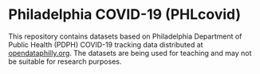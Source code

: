 # Philadelphia COVID-19 (PHLcovid)

This repository contains datasets based on Philadelphia Department of Public Health (PDPH) COVID-19 tracking data distributed at [opendataphilly.org](https://www.opendataphilly.org/dataset/covid-cases). The datasets are being used for teaching and may not be suitable for research purposes.

